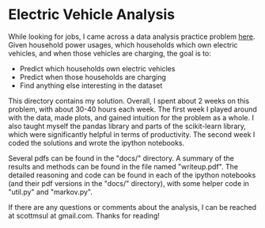 # Electric Vehicle Analysis
While looking for jobs, I came across a data analysis practice problem [here](https://www.gridcure.com/contact/).
Given household power usages, which households which own electric vehicles, and when those vehicles are charging, the goal is to:
- Predict which households own electric vehicles
- Predict when those households are charging
- Find anything else interesting in the dataset

This directory contains my solution.
Overall, I spent about 2 weeks on this problem, with about 30-40 hours each week.
The first week I played around with the data, made plots, and gained intuition for the problem as a whole.
I also taught myself the pandas library and parts of the scikit-learn library, which were significantly helpful in terms of productivity.
The second week I coded the solutions and wrote the ipython notebooks.

Several pdfs can be found in the "docs/" directory.
A summary of the results and methods can be found in the file named "writeup.pdf".
The detailed reasoning and code can be found in each of the ipython notebooks (and their pdf versions in the "docs/" directory), with some helper code in "util.py" and "markov.py".

If there are any questions or comments about the analysis, I can be reached at scottmsul at gmail.com.
Thanks for reading!
